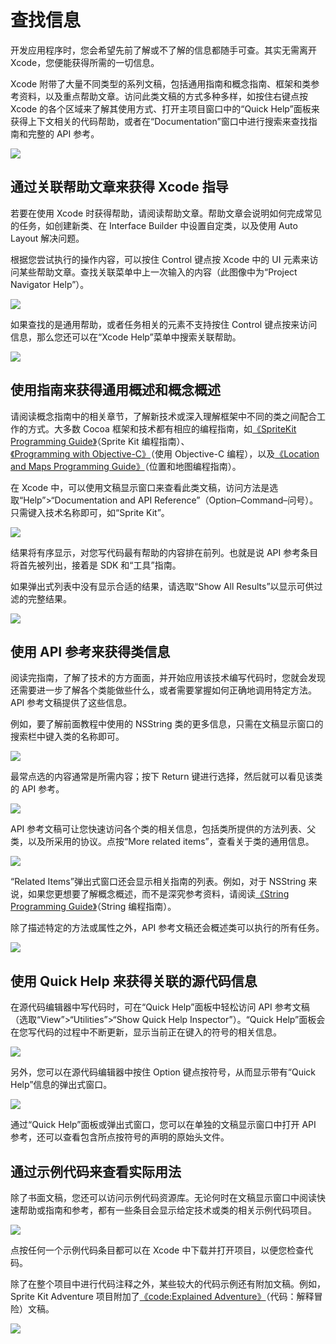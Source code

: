 # 查找信息

开发应用程序时，您会希望先前了解或不了解的信息都随手可查。其实无需离开 Xcode，您便能获得所需的一切信息。

Xcode 附带了大量不同类型的系列文稿，包括通用指南和概念指南、框架和类参考资料，以及重点帮助文章。访问此类文稿的方式多种多样，如按住右键点按 Xcode 的各个区域来了解其使用方式、打开主项目窗口中的“Quick Help”面板来获得上下文相关的代码帮助，或者在“Documentation”窗口中进行搜索来查找指南和完整的 API 参考。

![](images/finding_info_2x.png)

## 通过关联帮助文章来获得 Xcode 指导

若要在使用 Xcode 时获得帮助，请阅读帮助文章。帮助文章会说明如何完成常见的任务，如创建新类、在 Interface Builder 中设置自定类，以及使用 Auto Layout 解决问题。

根据您尝试执行的操作内容，可以按住 Control 键点按 Xcode 中的 UI 元素来访问某些帮助文章。查找关联菜单中上一次输入的内容（此图像中为“Project Navigator Help”）。

![](images/contextualHelp_2x.png)

如果查找的是通用帮助，或者任务相关的元素不支持按住 Control 键点按来访问信息，那么您还可以在“Xcode Help”菜单中搜索关联帮助。

![](images/helpMenu_2x.png)

## 使用指南来获得通用概述和概念概述

请阅读概念指南中的相关章节，了解新技术或深入理解框架中不同的类之间配合工作的方式。大多数 Cocoa 框架和技术都有相应的编程指南，如[《SpriteKit Programming Guide》](https://developer.apple.com/library/ios/documentation/GraphicsAnimation/Conceptual/SpriteKit_PG/Introduction/Introduction.html#//apple_ref/doc/uid/TP40013043)（Sprite Kit 编程指南）、[《Programming with Objective-C》](https://developer.apple.com/library/ios/documentation/Cocoa/Conceptual/ProgrammingWithObjectiveC/Introduction/Introduction.html#//apple_ref/doc/uid/TP40011210)（使用 Objective-C 编程），以及[《Location and Maps Programming Guide》](https://developer.apple.com/library/ios/documentation/UserExperience/Conceptual/LocationAwarenessPG/Introduction/Introduction.html#//apple_ref/doc/uid/TP40009497)（位置和地图编程指南）。

在 Xcode 中，可以使用文稿显示窗口来查看此类文稿，访问方法是选取“Help”>“Documentation and API Reference”（Option–Command–问号）。只需键入技术名称即可，如“Sprite Kit”。

![](images/findingSpriteKit_2x.png)

结果将有序显示，对您写代码最有帮助的内容排在前列。也就是说 API 参考条目将首先被列出，接着是 SDK 和“工具”指南。

如果弹出式列表中没有显示合适的结果，请选取“Show All Results”以显示可供过滤的完整结果。

![](images/showAllResults_2x.png)

## 使用 API 参考来获得类信息

阅读完指南，了解了技术的方方面面，并开始应用该技术编写代码时，您就会发现还需要进一步了解各个类能做些什么，或者需要掌握如何正确地调用特定方法。API 参考文稿提供了这些信息。

例如，要了解前面教程中使用的 NSString 类的更多信息，只需在文稿显示窗口的搜索栏中键入类的名称即可。

![](images/searchForClass_2x.png)

最常点选的内容通常是所需内容；按下 Return 键进行选择，然后就可以看见该类的 API 参考。

![](images/nsstringClassRef_2x.png)

API 参考文稿可让您快速访问各个类的相关信息，包括类所提供的方法列表、父类，以及所采用的协议。点按“More related items”，查看关于类的通用信息。

![](images/nsstringInfo_2x.png)

“Related Items”弹出式窗口还会显示相关指南的列表。例如，对于 NSString 来说，如果您更想要了解概念概述，而不是深究参考资料，请阅读[《String Programming Guide》](https://developer.apple.com/library/ios/documentation/Cocoa/Conceptual/Strings/introStrings.html#//apple_ref/doc/uid/10000035i)（String 编程指南）。

除了描述特定的方法或属性之外，API 参考文稿还会概述类可以执行的所有任务。

![](images/nsstringTasks_2x.png)

## 使用 Quick Help 来获得关联的源代码信息

在源代码编辑器中写代码时，可在“Quick Help”面板中轻松访问 API 参考文稿（选取“View”>“Utilities”>“Show Quick Help Inspector”）。“Quick Help”面板会在您写代码的过程中不断更新，显示当前正在键入的符号的相关信息。

![](images/quickHelp_2x.png)

另外，您可以在源代码编辑器中按住 Option 键点按符号，从而显示带有“Quick Help”信息的弹出式窗口。

![](images/optClickPopup_2x.png)

通过“Quick Help”面板或弹出式窗口，您可以在单独的文稿显示窗口中打开 API 参考，还可以查看包含所点按符号的声明的原始头文件。

## 通过示例代码来查看实际用法

除了书面文稿，您还可以访问示例代码资源库。无论何时在文稿显示窗口中阅读快速帮助或指南和参考，都有一些条目会显示给定技术或类的相关示例代码项目。

![](images/quickHelp_2x.png)

点按任何一个示例代码条目都可以在 Xcode 中下载并打开项目，以便您检查代码。

除了在整个项目中进行代码注释之外，某些较大的代码示例还有附加文稿。例如，Sprite Kit Adventure 项目附加了[《code:Explained Adventure》](https://developer.apple.com/library/ios/documentation/GraphicsAnimation/Conceptual/CodeExplainedAdventure/AdventureArchitecture/AdventureArchitecture.html#//apple_ref/doc/uid/TP40013140)（代码：解释冒险）文稿。

![](images/codeExplained_2x.png)

